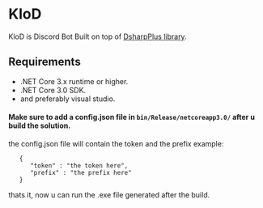 # KloD
KloD is  Discord Bot Built on top of [DsharpPlus library](https://github.com/DSharpPlus/DSharpPlus).
## Requirements
- .NET Core 3.x runtime or higher.
- .NET Core 3.0 SDK.
- and preferably visual studio.
#### Make sure to add a config.json file in `bin/Release/netcoreapp3.0/` after u build the solution.
the config.json file will contain the token and the prefix example:
```
   {
      "token" : "the token here",
      "prefix" : "the prefix here"
   }
```
thats it, now u can run the .exe file generated after the build.
